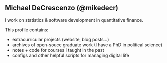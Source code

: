 ## Michael DeCrescenzo (@mikedecr)

I work on statistics & software development in quantitative finance.

This profile contains:

- extracurricular projects (website, blog posts...)
- archives of open-souce graduate work (I have a PhD in political science)
- notes + code for courses I taught in the past
- configs and other helpful scripts for managing digital life

